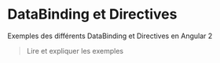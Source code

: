 # DataBinding et Directives

Exemples des différents DataBinding et Directives en Angular 2

> Lire et expliquer les exemples
